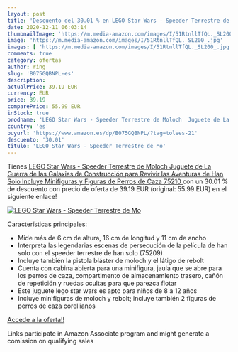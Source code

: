 ```yaml
---
layout: post
title: 'Descuento del 30.01 % en LEGO Star Wars - Speeder Terrestre de Mo'
date: 2020-12-11 06:03:14
thumbnailImage: 'https://m.media-amazon.com/images/I/51RtnllTfQL._SL200_.jpg'
image: 'https://m.media-amazon.com/images/I/51RtnllTfQL._SL200_.jpg'
images: [ 'https://m.media-amazon.com/images/I/51RtnllTfQL._SL200_.jpg' ]
comments: true
category: ofertas
author: ring
slug: 'B075GQBNPL-es'
description:
actualPrice: 39.19 EUR
currency: EUR
price: 39.19
comparePrice: 55.99 EUR
inStock: true
prodname: 'LEGO Star Wars - Speeder Terrestre de Moloch  Juguete de La Guerra de las Galaxias de Construcción para Revivir las Aventuras de Han Solo  Incluye Minifiguras y Figuras de Perros de Caza  75210 '
country: 'es'
buyurl: 'https://www.amazon.es/dp/B075GQBNPL/?tag=tolees-21'
descuento: '30.01'
titulo: 'LEGO Star Wars - Speeder Terrestre de Mo'
---
```


Tienes [LEGO Star Wars - Speeder Terrestre de Moloch  Juguete de La Guerra de las Galaxias de Construcción para Revivir las Aventuras de Han Solo  Incluye Minifiguras y Figuras de Perros de Caza  75210 ](https://www.amazon.es/dp/B075GQBNPL/?tag=tolees-21) con un 30.01 % de descuento con precio de oferta de 39.19 EUR (original: 55.99 EUR) en el siguiente enlace!

[![LEGO Star Wars - Speeder Terrestre de Mo](https://m.media-amazon.com/images/I/51RtnllTfQL._SL200_.jpg)](https://www.amazon.es/dp/B075GQBNPL/?tag=tolees-21)

Características principales:

- Mide más de 6 cm de altura, 16 cm de longitud y 11 cm de ancho
- Interpreta las legendarias escenas de persecución de la película de han solo con el speeder terrestre de han solo (75209)
- Incluye también la pistola bláster de moloch y el látigo de rebolt
- Cuenta con cabina abierta para una minifigura, jaula que se abre para los perros de caza, compartimento de almacenamiento trasero, cañón de repetición y ruedas ocultas para que parezca flotar
- Este juguete lego star wars es apto para niños de 8 a 12 años
- Incluye minifiguras de moloch y rebolt; incluye también 2 figuras de perros de caza corellianos

[Accede a la oferta!!](https://www.amazon.es/dp/B075GQBNPL/?tag=tolees-21)

Links participate in Amazon Associate program and might generate a comission on qualifying sales


